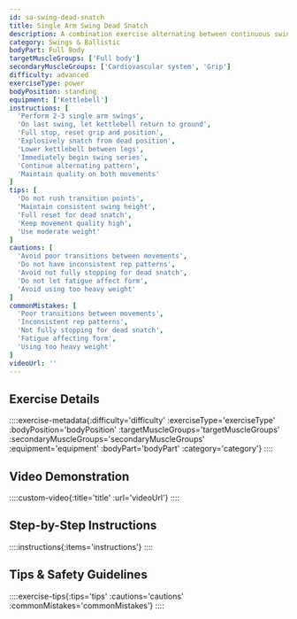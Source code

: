 ```yaml
---
id: sa-swing-dead-snatch
title: Single Arm Swing Dead Snatch
description: A combination exercise alternating between continuous swings and dead stop snatches, contrasting dynamic rhythm with static start power while building varied movement capacity.
category: Swings & Ballistic
bodyPart: Full Body
targetMuscleGroups: ['Full body']
secondaryMuscleGroups: ['Cardiovascular system', 'Grip']
difficulty: advanced
exerciseType: power
bodyPosition: standing
equipment: ['Kettlebell']
instructions: [
  'Perform 2-3 single arm swings',
  'On last swing, let kettlebell return to ground',
  'Full stop, reset grip and position',
  'Explosively snatch from dead position',
  'Lower kettlebell between legs',
  'Immediately begin swing series',
  'Continue alternating pattern',
  'Maintain quality on both movements'
]
tips: [
  'Do not rush transition points',
  'Maintain consistent swing height',
  'Full reset for dead snatch',
  'Keep movement quality high',
  'Use moderate weight'
]
cautions: [
  'Avoid poor transitions between movements',
  'Do not have inconsistent rep patterns',
  'Avoid not fully stopping for dead snatch',
  'Do not let fatigue affect form',
  'Avoid using too heavy weight'
]
commonMistakes: [
  'Poor transitions between movements',
  'Inconsistent rep patterns',
  'Not fully stopping for dead snatch',
  'Fatigue affecting form',
  'Using too heavy weight'
]
videoUrl: ''
---
```


## Exercise Details

::::exercise-metadata{:difficulty='difficulty' :exerciseType='exerciseType' :bodyPosition='bodyPosition' :targetMuscleGroups='targetMuscleGroups' :secondaryMuscleGroups='secondaryMuscleGroups' :equipment='equipment' :bodyPart='bodyPart' :category='category'}
::::

## Video Demonstration

::::custom-video{:title='title' :url='videoUrl'}
::::

## Step-by-Step Instructions

::::instructions{:items='instructions'}
::::

## Tips & Safety Guidelines

::::exercise-tips{:tips='tips' :cautions='cautions' :commonMistakes='commonMistakes'}
::::
